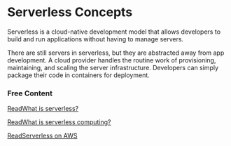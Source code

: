 # Serverless Concepts

Serverless is a cloud-native development model that allows developers to build and run applications without having to manage servers.

There are still servers in serverless, but they are abstracted away from app development. A cloud provider handles the routine work of provisioning, maintaining, and scaling the server infrastructure. Developers can simply package their code in containers for deployment.

### Free Content

[ReadWhat is serverless?](https://www.redhat.com/en/topics/cloud-native-apps/what-is-serverless)

[ReadWhat is serverless computing?](https://www.cloudflare.com/learning/serverless/what-is-serverless/)

[ReadServerless on AWS](https://aws.amazon.com/serverless/)

